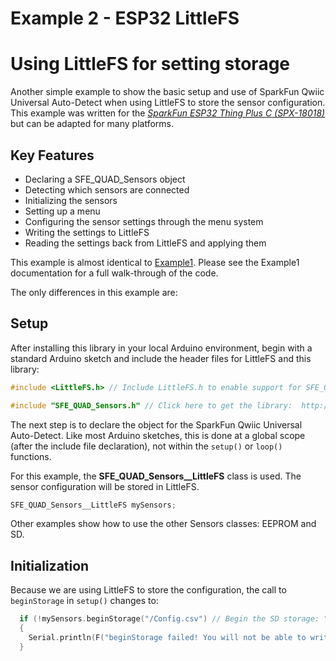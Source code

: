 # Example 2 - ESP32 LittleFS
# Using LittleFS for setting storage

Another simple example to show the basic setup and use of SparkFun Qwiic Universal Auto-Detect when using LittleFS to store the sensor configuration.
This example was written for the [*SparkFun ESP32 Thing Plus C (SPX-18018)*](https://www.sparkfun.com/products/18018) but can be adapted for many platforms.

## Key Features

- Declaring a SFE_QUAD_Sensors object
- Detecting which sensors are connected
- Initializing the sensors
- Setting up a menu
- Configuring the sensor settings through the menu system
- Writing the settings to LittleFS
- Reading the settings back from LittleFS and applying them

This example is almost identical to [Example1](ex_01_Thing_Plus_C.md). Please see the Example1 documentation for a full walk-through of the code.

The only differences in this example are:

## Setup

After installing this library in your local Arduino environment, begin with a standard Arduino sketch and include the header files for LittleFS and this library:

```C++
#include <LittleFS.h> // Include LittleFS.h to enable support for SFE_QUAD_Sensors__LittleFS. Do this before #include "SFE_QUAD_Sensors.h"

#include "SFE_QUAD_Sensors.h" // Click here to get the library:  http://librarymanager/All#SparkFun_Qwiic_Universal_Auto-Detect
```

The next step is to declare the object for the SparkFun Qwiic Universal Auto-Detect. Like most Arduino sketches, this is done at a global scope (after the include file declaration), not within the ```setup()``` or ```loop()``` functions. 

For this example, the **SFE_QUAD_Sensors__LittleFS** class is used. The sensor configuration will be stored in LittleFS.

```C++
SFE_QUAD_Sensors__LittleFS mySensors;
```

Other examples show how to use the other Sensors classes: EEPROM and SD.

## Initialization

Because we are using LittleFS to store the configuration, the call to ```beginStorage``` in ```setup()``` changes to:

```C++
  if (!mySensors.beginStorage("/Config.csv") // Begin the SD storage: "/config.csv" is the file which holds the configuration
  {
    Serial.println(F("beginStorage failed! You will not be able to write or read the sensor configuration..."));
  }
```
